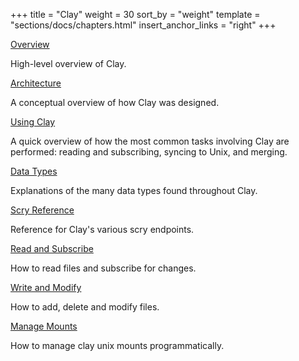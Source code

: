 +++
title = "Clay"
weight = 30
sort_by = "weight"
template = "sections/docs/chapters.html"
insert_anchor_links = "right"
+++

[Overview](@/docs/arvo/clay/clay.md)

High-level overview of Clay.

[Architecture](@/docs/arvo/clay/architecture.md)

A conceptual overview of how Clay was designed.

[Using Clay](@/docs/arvo/clay/using.md)

A quick overview of how the most common tasks involving Clay are performed:
reading and subscribing, syncing to Unix, and merging.

[Data Types](@/docs/arvo/clay/data-types.md)

Explanations of the many data types found throughout Clay.

[Scry Reference](@/docs/arvo/clay/scry.md)

Reference for Clay's various scry endpoints.

[Read and Subscribe](@/docs/arvo/clay/read.md)

How to read files and subscribe for changes.

[Write and Modify](@/docs/arvo/clay/write.md)

How to add, delete and modify files.

[Manage Mounts](@/docs/arvo/clay/mounts.md)

How to manage clay unix mounts programmatically.
